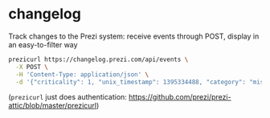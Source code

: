 changelog
=========

Track changes to the Prezi system: receive events through POST, display in an easy-to-filter way

```sh
prezicurl https://changelog.prezi.com/api/events \
  -X POST \
  -H 'Content-Type: application/json' \
  -d '{"criticality": 1, "unix_timestamp": 1395334488, "category": "misc", "description": "cli test"}'
```

(`prezicurl` just does authentication: https://github.com/prezi/prezi-attic/blob/master/prezicurl)
